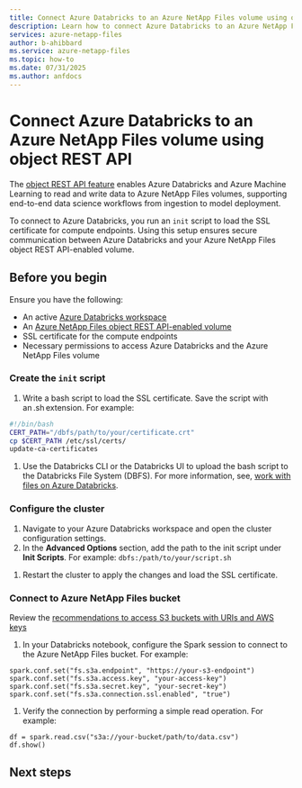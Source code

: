```yaml
---
title: Connect Azure Databricks to an Azure NetApp Files volume using object REST API 
description: Learn how to connect Azure Databricks to an Azure NetApp Files volume using object REST API 
services: azure-netapp-files
author: b-ahibbard
ms.service: azure-netapp-files
ms.topic: how-to
ms.date: 07/31/2025
ms.author: anfdocs
---
```


# Connect Azure Databricks to an Azure NetApp Files volume using object REST API 

The [object REST API feature](object-rest-api-introduction.md) enables Azure Databricks and Azure Machine Learning to read and write data to Azure NetApp Files volumes, supporting end-to-end data science workflows from ingestion to model deployment.

To connect to Azure Databricks, you run an `init` script to load the SSL certificate for compute endpoints. Using this setup ensures secure communication between Azure Databricks and your Azure NetApp Files object REST API-enabled volume. 

## Before you begin 

Ensure you have the following: 

- An active [Azure Databricks workspace](/azure/databricks/workspace/workspace-browser)
- An [Azure NetApp Files object REST API-enabled volume](object-rest-api-access-configure.md)
- SSL certificate for the compute endpoints
- Necessary permissions to access Azure Databricks and the Azure NetApp Files volume



### Create the `init` script 

1. Write a bash script to load the SSL certificate. Save the script with an .sh extension. For example:

````bash
#!/bin/bash 
CERT_PATH="/dbfs/path/to/your/certificate.crt" 
cp $CERT_PATH /etc/ssl/certs/ 
update-ca-certificates 
````

1. Use the Databricks CLI or the Databricks UI to upload the bash script to the Databricks File System (DBFS). For more information, see, [work with files on Azure Databricks](/databricks/files/#work-with-files-in-dbfs-mounts-and-dbfs-root).

### Configure the cluster 

1. Navigate to your Azure Databricks workspace and open the cluster configuration settings. 
1. In the **Advanced Options** section, add the path to the init script under **Init Scripts**. For example: `dbfs:/path/to/your/script.sh`
<!-- add the /etc/hosts/ files to the `init` script -->
1. Restart the cluster to apply the changes and load the SSL certificate. 

###  Connect to Azure NetApp Files bucket 

Review the [recommendations to access S3 buckets with URIs and AWS keys](/azure/databricks/connect/storage/amazon-s3#access-s3-buckets-with-uris-and-aws-keys)

1. In your Databricks notebook, configure the Spark session to connect to the Azure NetApp Files bucket. For example: 
```
spark.conf.set("fs.s3a.endpoint", "https://your-s3-endpoint") 
spark.conf.set("fs.s3a.access.key", "your-access-key") 
spark.conf.set("fs.s3a.secret.key", "your-secret-key") 
spark.conf.set("fs.s3a.connection.ssl.enabled", "true") 
```
1.  Verify the connection by performing a simple read operation. For example: 
```
df = spark.read.csv("s3a://your-bucket/path/to/data.csv") 
df.show() 
```

## Next steps 

 

 